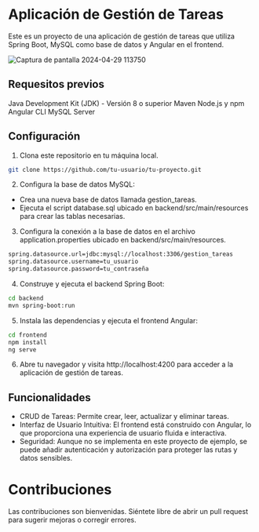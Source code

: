 # Aplicación de Gestión de Tareas
Este es un proyecto de una aplicación de gestión de tareas que utiliza Spring Boot, MySQL como base de datos y Angular en el frontend.

![Captura de pantalla 2024-04-29 113750](https://github.com/Naidev7/ToDoApp-SpringB-Angular/assets/150022253/df181313-9596-40d8-b8cc-c31d1ce56f56)
## Requesitos previos
Java Development Kit (JDK) - Versión 8 o superior
Maven
Node.js y npm
Angular CLI
MySQL Server

## Configuración

1. Clona este repositorio en tu máquina local.
```bash
git clone https://github.com/tu-usuario/tu-proyecto.git
```
2. Configura la base de datos MySQL:
- Crea una nueva base de datos llamada gestion_tareas.
- Ejecuta el script database.sql ubicado en backend/src/main/resources para crear las tablas necesarias.
3. Configura la conexión a la base de datos en el archivo application.properties ubicado en backend/src/main/resources.
```bash
spring.datasource.url=jdbc:mysql://localhost:3306/gestion_tareas
spring.datasource.username=tu_usuario
spring.datasource.password=tu_contraseña
```
4. Construye y ejecuta el backend Spring Boot:

```bash
cd backend
mvn spring-boot:run
````
5. Instala las dependencias y ejecuta el frontend Angular:
```bash
cd frontend
npm install
ng serve
```
6. Abre tu navegador y visita http://localhost:4200 para acceder a la aplicación de gestión de tareas.


## Funcionalidades
- CRUD de Tareas: Permite crear, leer, actualizar y eliminar tareas.
- Interfaz de Usuario Intuitiva: El frontend está construido con Angular, lo que proporciona una experiencia de usuario fluida e interactiva.
- Seguridad: Aunque no se implementa en este proyecto de ejemplo, se puede añadir autenticación y autorización para proteger las rutas y datos sensibles.
# Contribuciones
Las contribuciones son bienvenidas. Siéntete libre de abrir un pull request para sugerir mejoras o corregir errores.
